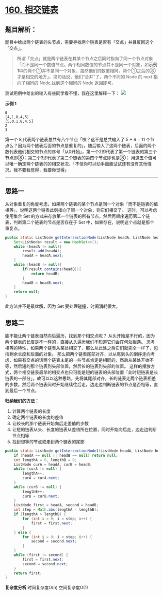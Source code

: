 # [160. 相交链表](https://leetcode-cn.com/problems/intersection-of-two-linked-lists)

## 题目解析：
题目中给出两个链表的头节点，需要寻找两个链表是否有「交点」并且反回这个「交点」。
> 所谓「交点」就是两个链表在其某个节点之后同时指向了同一个节点对象「而不是同一个数值节点，两个相同数值的节点并不是同一个对象，如**示例 1**中的两个①并不是同一个对象，虽然他们的数值相同，两个①之后的⑧才是相交的地方」，换句话说，他们“合并”了，两个不同的 Node 的 next 指向了相同的 Node,找到这个相同的 Node 返回即可。

测试用例中给出的输入有些同学看不懂，我在这里解释一下：
![](http://img.artaris.cn/15668333954866.jpg)

**示例 1**
```
8
[4,1,8,4,5]
[5,0,1,8,4,5]
2
3
```
第一个 8,代表两个链表总共有八个节点「咦？这不是总共输入了 5 + 6 = 11 个节点么？因为两个链表后面的节点是重复的」，随后输入了这两个链表，后面的两个数代表他们相交的节点的序号「从0开始」，第一个2即代表了第一个链表的第三个节点即⑧；第二个3即代表了第二个链表的第四个节点即也是⑧；
用这五个值可以唯一确定两个链表的的相交状况。「不信你可以动手画画试试还有没有其他情况。我不要我觉得，我要你觉得」

---

## 思路一
从对象重复的角度考虑，如果两个链表的某个节点是同一个对象「而不是链表的值相等」，说明这两个链表此刻指向了同一个对象，则它们相交了。
这时，可以考虑使用集合 Set 的方式来存放第一个链表的所有节点，然后再顺序遍历第二个链表，判断第二个链表的节点是否存在于 Set 中，如果存在，说明这个点就是那个重复点。

```Java
public static ListNode getIntersectionNode(ListNode headA, ListNode headB) {
    Set<ListNode> result = new HashSet<>();
    while (headA != null){
        result.add(headA);
        headA = headA.next;
    }
    while (headB != null){
        if(result.contains(headB)){
            return headB;
        }
        headB = headB.next;
    }
    return null;
}
```

此方法并不是最优解，因为 Set 要处理碰撞，时间消耗很大。

## 思路二
能不能让两个链表自然向后遍历，找到那个相交点呢？
从头开始是不行的，因为两个链表的长度是不一样的，直接从头遍历我们不知道它们会在何处相遇。
思考相等的特性，如果两个链表从某处相交了，那么从此处之后它们就完全一样了，包括剩余长度和后面的对象。
那么把两个链表尾部对齐，以从尾到头的倒序走向考虑，如果有交点的话两个链表末尾的一些节点肯定是相同的，然后从某处开始不等，然后短的那个链表到头部位置，然后长的链表到头部的位置。
这样的摆放方式，两个相交链表最早的相交点也只可能是短的链表的头部位置「此时短链表是长链表的一部分」，故可以以这种思路，先将其尾部对齐，长的链表走两个链表相差的步数，然后两个链表同时开始继续往后走，边走边判断链表的节点是否相等，直到最后一个节点。

**归纳我们的方法：**
1. 计算两个链表的长度
2. 确定两个链表的长度的差值
3. 让较长的那个链表开始向后走差值的步数
4. 让短的链表从头、长度的链表从差值所在位置，同时开始向后走，边走边判断节点相等
5. 找到想等的节点或走到两个链表的尾部

```Java
public static ListNode getIntersectionNode1(ListNode headA, ListNode headB) {
    if (headA == null || headB == null) return null;
    int lengthA = 0, lengthB = 0;
    ListNode curA = headA, curB = headB;
    while (curA != null) {
        lengthA++;
        curA = curA.next;
    }
    while (curB != null) {
        lengthB++;
        curB = curB.next;
    }
    ListNode first = headA, second = headB;
    int step = Math.abs(lengthA - lengthB);
    if (lengthA > lengthB) {
        for (int i = 0; i < step; i++) {
            first = first.next;
        }
    } else {
        for (int i = 0; i < step; i++) {
            second = second.next;
        }
    }
    while (first != second) {
        first = first.next;
        second = second.next;
    }
    return first;
}
```
**复杂度分析**
时间复杂度O(n)
空间复杂度O(1)
